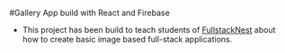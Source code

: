 #Gallery App build with React and Firebase
* This project has been build to teach students of [FullstackNest](https://fullstacknest.com) about how to create basic image based full-stack applications.